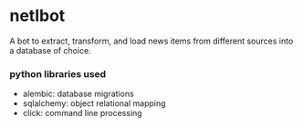 # netlbot

A bot to extract, transform, and load news items from different sources
into a database of choice.

### python libraries used

- alembic: database migrations
- sqlalchemy: object relational mapping
- click: command line processing

